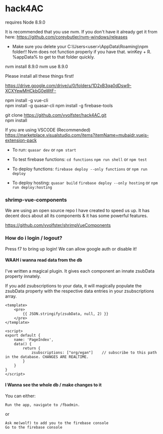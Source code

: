 # hack4AC

requires Node 8.9.0  

It is recommended that you use nvm. If you don't have it already get it from here: https://github.com/coreybutler/nvm-windows/releases
* Make sure you delete your C:\Users\<user>\AppData\Roaming\npm folder!! Nvm does not function properly if you have that. winKey + R. %appData% to get to that folder quickly.

nvm install 8.9.0
nvm use 8.9.0

Please install all these things first!

https://drive.google.com/drive/u/0/folders/1D2xB3qa0dDsw9-XCXYewMHCkbG0eWtF-  

npm install -g vue-cli  
npm install -g quasar-cli
npm install -g firebase-tools

git clone https://github.com/vvolfster/hack4AC.git  
npm install

If you are using VSCODE (Recommended)  
https://marketplace.visualstudio.com/items?itemName=mubaidr.vuejs-extension-pack  



* To run:
`quasar dev`
or `npm start`

* To test firebase functions:
`cd functions`
`npm run shell`
or `npm test`

* To deploy functions:
`firebase deploy --only functions`
or `npm run deploy`

* To deploy hosting:
`quasar build`
`firebase deploy --only hosting`
or `npm run deploy:hosting`


### shrimp-vue-components
We are using an open source repo I have created to speed us up. 
It has decent docs about all its components & it has some powerful features.

https://github.com/vvolfster/shrimpVueComponents

### How do i login / logout?
Press f7 to bring up login!
We can allow google auth or disable it!


#### WAAH i wanna read data from the db
I've written a magical plugin. It gives each component an innate zsubData property innately.

If you add zsubscriptions to your data, it will magically populate the zsubData property with the respective data entries in your zsubscriptions array.
```
<template>
    <pre>
        {{ JSON.stringify(zsubData, null, 2) }}
    </pre>
</template>

<script>
export default {
    name: 'PageIndex',
    data() {
        return {
            zsubscriptions: ["org/egan"]    // subscribe to this path in the database. CHANGES ARE REALTIME.
        }
    }
}
</script>
```


#### I Wanna see the whole db / make changes to it ####
You can either:
```
Run the app, navigate to /fbadmin. 
```

or

```
Ask me(wolf) to add you to the firebase console
Go to the firebase console
```


